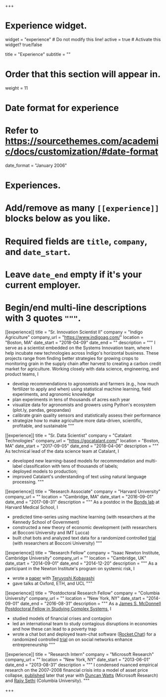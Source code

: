 +++
# Experience widget.
widget = "experience"  # Do not modify this line!
active = true  # Activate this widget? true/false

title = "Experience"
subtitle = ""

# Order that this section will appear in.
weight = 11

# Date format for experience
#   Refer to https://sourcethemes.com/academic/docs/customization/#date-format
date_format = "January 2006"

# Experiences.
#   Add/remove as many `[[experience]]` blocks below as you like.
#   Required fields are `title`, `company`, and `date_start`.
#   Leave `date_end` empty if it's your current employer.
#   Begin/end multi-line descriptions with 3 quotes `"""`.

[[experience]]
  title = "Sr. Innovation Scientist II"
  company = "Indigo Agriculture"
  company_url = "https://www.indigoag.com/"
  location = "Boston, MA"
  date_start = "2018-04-09"
  date_end = ""
  description = """
  I serve as a scientist embedded on the Systems Innovation team, where I help incubate new technologies across Indigo's horizontal business. These projects range from finding better strategies for growing crops to monitoring grain in the supply chain after harvest to creating a carbon credit market for agriculture. Working closely with data science, engineering, and product teams, I
 
  * develop recommendations to agronomists and farmers (e.g., how much fertilizer to apply and when) using statistical machine learning, field experiments, and agronomic knowledge
  * plan experiments in tens of thousands of acres each year
  * visualize data for agronomists and growers using Python's ecosystem (plot.ly, pandas, geopandas)
  * calibrate grain quality sensors and statistically assess their performance
  * strategize how to make agriculture more data-driven, scientific, profitable, and sustainable
  """


[[experience]]
  title = "Sr. Data Scientist"
  company = "Catalant Technologies"
  company_url = "https://gocatalant.com/"
  location = "Boston, MA"
  date_start = "2017-09-05"
  date_end = "2018-04-06"
  description = """
  As technical lead of the data science team at Catalant, I

  * developed new learning-based models for recommendation and multi-label classification with tens of thousands of labels;
  * deployed models to production;
  * improved Catalant's understanding of text using natural language processing.
  """

[[experience]]
  title = "Research Associate"
  company = "Harvard University"
  company_url = ""
  location = "Cambridge, MA"
  date_start = "2016-09-01"
  date_end = "2017-08-31"
  description = """
  As a postdoc in the [Bonds lab](http://bondslab.com/) at Harvard Medical School, I

  * predicted time-series using machine learning (with researchers at the Kennedy School of Government)
  * constructed a new theory of economic development (with researchers at Bocconi University and IMT Lucca)
  * built chat bots and analyzed text data for a randomized controlled [trial](https://pedl.cepr.org/node/4904) (with researchers at Bocconi University)
  """

[[experience]]
  title = "Research Fellow"
  company = "Isaac Newton Institute, Cambridge University"
  company_url = ""
  location = "Cambridge, UK"
  date_start = "2014-09-01"
  date_end = "2014-12-20"
  description = """
  As a participant in the Newton Institute's program on systemic risk, I

  * wrote a [paper](https://journals.aps.org/pre/abstract/10.1103/PhysRevE.91.062813) with [Teruyoshi Kobayashi](http://www.econ.kobe-u.ac.jp/en/people/course/theory/kobayashi.html)
  * gave talks at Oxford, ETH, and UCL
  """

[[experience]]
  title = "Postdoctoral Research Fellow"
  company = "Columbia University"
  company_url = ""
  location = "New York, NY"
  date_start = "2014-09-01"
  date_end = "2016-08-31"
  description = """
  As a [James S. McDonnell Postdoctoral Fellow in Studying Complex Systems](https://www.jsmf.org/apply/fellowship/letters-of-intent.htm), I

  * studied models of financial crises and contagion
  * led an international team to study contagious disruptions in economies and how these can lead to a poverty trap
  * wrote a chat bot and deployed team-chat software ([Rocket.Chat](https://rocket.chat/)) for a randomized controlled [trial](https://pedl.cepr.org/node/4904) on on social networks enhance entrepreneurship
  """

[[experience]]
  title = "Research Intern"
  company = "Microsoft Research"
  company_url = ""
  location = "New York, NY"
  date_start = "2013-06-01"
  date_end = "2013-08-31"
  description = """
  I condensed nuanced empirical research on the 2007–2008 financial crisis into a model of asset price collapse, [published](https://journals.plos.org/plosone/article?id=10.1371/journal.pone.0104219) later that year with [Duncan Watts](https://www.microsoft.com/en-us/research/people/duncan/) (Microsoft Research) and [Rajiv Sethi](http://www.columbia.edu/~rs328/) (Columbia University).
  """

+++
